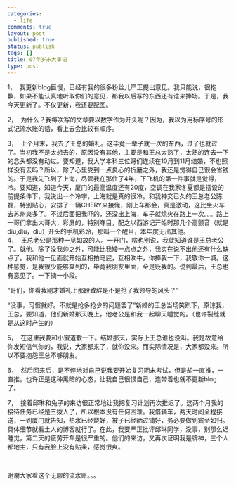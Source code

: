 ```yaml
--- 
categories: 
  - life
comments: true
layout: post
published: true
status: publish
tags: []
title: 07年岁末大事记
type: post
---
```

<div id="msgcns!3725CC0EE38B1F6!1898" class="bvMsg"> 

<span lang="EN-US"><span>1， 
</span></span>我更新<span lang="EN-US">blog</span>巨慢，已经有我的很多粉丝儿严正提出意见。我只能说，很抱歉，如果不能认真地听取你们的意见，那我以后写的东西还有谁来捧场。于是，我今天更新了。不仅更新，我还要配图。

<span lang="EN-US"><span>2， 
</span></span>为什么？我每次写的文章要以数字作为开头呢？因为，我以为用标序号的形式记流水账的话，看上去会比较有顺序。



<span lang="EN-US"><span>3， 
</span></span>上个月末，我去了王总的婚礼。这毕竟一辈子就一次的东西，过了也就过了。当初我不是太想去的，原因没有其他，主要是和王总太熟了，太熟的连去一下的念头都没有动过。要知道，我大学本科三位哥们连续在<span lang="EN-US">10</span>月到<span lang="EN-US">11</span>月结婚，不也照样没有去吗？所以，除了心里受到一点良心的折磨之外，我还是觉得自己很会省钱的。于是我先飞到了上海，尽管我在那住了<span lang="EN-US">4</span>年，下飞机的第一件事就是觉得，冷。要知道，知道今天，厦门的最高温度还有<span lang="EN-US">20</span>度，空调在我家冬夏都是摆设的前提条件下，我说出一个冷字，上海就是真的很冷。和我神交已久的王总老公陈磊，特别贴心，安排了一辆<span lang="EN-US">CHERY</span>来接俺，刚上车那会，真是激动，这比坐火车去苏州爽多了。不过后面把我吓的，还没出上海，车子就熄火在路上一次。。。路上一哥们拿出大哥大，彩屏的，特别夺目，配之以西游记开始时那几个高颤音（就是<span lang="EN-US">diu,diu</span>，<span lang="EN-US">diu</span>）开头的手机彩玲，那叫一个醒目，本年度无出其他。<br><span lang="EN-US"><span>4， 
</span></span>王总老公是那种一见如故的人。一开门，啥也别说，我就知道谁是王总老公了。就他。除了没我帅之外，可能比我矮一点点之外，我实在说不出他还有什么缺点了。我和他一见面就开始互相拍马屁，互相吹牛，你捧我一下，我敬你一城。这种感觉，是我很少能够爽到的，毕竟我朋友里面，全是贬我的。说到最后，王总也有意见了。一下摘一小段。

“哥们，你看我刚才婚礼上那段致辞是不是抢了我领导的风头？”

“没事，习惯就好。不就是抢多抢少的问题罢了”新婚的王总当场笑趴下，原谅我，王总，要知道，他们新婚那天晚上，他老公是和我一起聊天睡觉的。（也许裂缝就是从这时产生的）

<span lang="EN-US"><span>5， 
</span></span>在这里我要和小蜜道歉一下。结婚那天，实际上王总谁也没叫。我是故意给你发短信气你的，我说，大家都来了，就你没来。而实际情况是，大家都没来。所以不要抱怨王总不够朋友。

<span lang="EN-US"><span>6， 
</span></span>然后回来后，是不停地对自己说我要开始复习期末考试，但是却一直推，一直推。也许正是这种黑暗的心态，让我自己很恨自己，连带着也就不更新<span lang="EN-US">blog</span>了。

<span lang="EN-US"><span>7， 
</span></span>接着邱琳和兔子的来访很正常地让我把复习计划再次推迟了。这两个月我的接待任务已经是三拨人了，所以根本没有任何困难。我借辆车，两天时间全程接送，一到厦门就告知，热水已经烧好，被子已经晒过铺好，务必要做到宾至如归。具体细节就看土人的博客就行了。在此，我要严正批评邱琳同学，没事，别那么迟睡觉，第二天的疲劳开车是很严重的。他们的来访，又再次证明我是牌神，三个人都地主，只有我脸上没有贴条，感觉很爽。

<span lang="EN-US"> </span>

谢谢大家看这个无聊的流水账。。。

</div>

